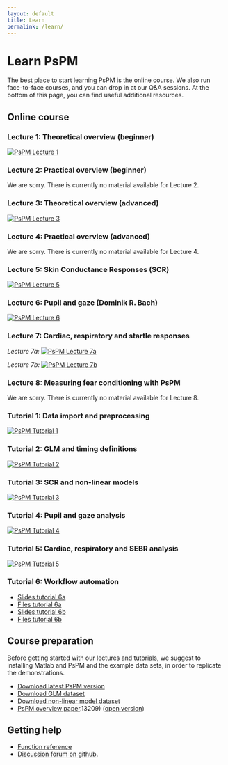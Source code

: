 ```yaml
---
layout: default
title: Learn
permalink: /learn/
---
```


# Learn PsPM 

The best place to start learning PsPM is the online course. We also run face-to-face courses, and you can drop in at our Q&A sessions. At the bottom of this page, you can find useful additional resources.

## Online course
### **Lecture 1: Theoretical overview (beginner)** 

[![PsPM Lecture 1](https://www.caian.uni-bonn.de/media/pspm-lecture-1_small.jpg)](https://electure.uni-bonn.de/paella7/ui/watch.html?id=a256bf0a-3c51-4bcf-bf6f-45b6f1013613)

### **Lecture 2: Practical overview (beginner)** 
We are sorry. There is currently no material available for Lecture 2.

### **Lecture 3: Theoretical overview (advanced)** 

[![PsPM Lecture 3](https://www.caian.uni-bonn.de/media/pspm-lecture-3_small.jpg)](https://electure.uni-bonn.de/paella7/ui/watch.html?id=99bbede5-f3a2-4993-8af0-0493f5dc11ab)

### **Lecture 4: Practical overview (advanced)** 
We are sorry. There is currently no material available for Lecture 4.

### **Lecture 5: Skin Conductance Responses (SCR)** 

[![PsPM Lecture 5](https://www.caian.uni-bonn.de/media/pspm-lecture-5_small.jpg)](https://electure.uni-bonn.de/paella7/ui/watch.html?id=9710ce99-a74f-4073-aa8c-8edd400d1570)

### **Lecture 6: Pupil and gaze** (Dominik R. Bach)

[![PsPM Lecture 6](https://www.caian.uni-bonn.de/media/pspm-lecture-6_small.jpg)](https://electure.uni-bonn.de/paella7/ui/watch.html?id=bd2ed4fb-14ed-4e71-b32e-c3098912ac29)

### **Lecture 7: Cardiac, respiratory and startle responses** 
*Lecture 7a:* 
[![PsPM Lecture 7a](https://www.caian.uni-bonn.de/media/pspm-lecture-7a_small.jpg)](https://electure.uni-bonn.de/paella7/ui/watch.html?id=9bdf9373-fdb8-4b59-8a45-69263e715cc5)

*Lecture 7b:* 
[![PsPM Lecture 7b](https://www.caian.uni-bonn.de/media/pspm-lecture-7b_small.jpg)](https://electure.uni-bonn.de/paella7/ui/watch.html?id=a98b09d2-571f-4b9f-a6d9-f579f3bb8eec)     

### **Lecture 8: Measuring fear conditioning with PsPM**
We are sorry. There is currently no material available for Lecture 8.

### **Tutorial 1: Data import and preprocessing**
[![PsPM Tutorial 1](https://www.caian.uni-bonn.de/media/pspm-tutorial-1_small.jpg)](https://electure.uni-bonn.de/paella7/ui/watch.html?id=99dbec06-b744-4461-8e70-131ce687a9b4)

### **Tutorial 2: GLM and timing definitions** 
[![PsPM Tutorial 2](https://www.caian.uni-bonn.de/media/pspm-tutorial-2_small.jpg)](https://electure.uni-bonn.de/paella7/ui/watch.html?id=e803118a-77c8-4f31-8744-c03b23bef6dc)

### **Tutorial 3: SCR and non-linear models** 
[![PsPM Tutorial 3](https://www.caian.uni-bonn.de/media/pspm-tutorial-3_small.jpg)](https://electure.uni-bonn.de/paella7/ui/watch.html?id=a310e31a-010b-4ebb-9076-daf15d3bf2f0)

### **Tutorial 4: Pupil and gaze analysis** 
[![PsPM Tutorial 4](https://www.caian.uni-bonn.de/media/pspm-tutorial-4_small.jpg)](https://electure.uni-bonn.de/paella7/ui/watch.html?id=c15a44c7-7e04-4b7b-a0df-fa2e7b565739)   

### **Tutorial 5: Cardiac, respiratory and SEBR analysis** 
[![PsPM Tutorial 5](https://www.caian.uni-bonn.de/media/pspm-tutorial-5_small.jpg)](https://electure.uni-bonn.de/paella7/ui/watch.html?id=a98b09d2-571f-4b9f-a6d9-f579f3bb8eec)

### **Tutorial 6: Workflow automation** 
* [Slides tutorial 6a](https://docs.google.com/presentation/d/1LsaEB3MozxvxJVSfZUQdXBhJ6BjEkqLeFf_0nZiD4Zc/edit?usp=sharing)
* [Files tutorial 6a](https://drive.google.com/open?id=1na1wGlCaDZLreLtEi1iEj1Y5Glqd4mFP)  
* [Slides tutorial 6b](https://docs.google.com/presentation/d/1YuNKejeTsCrpURCYGjCTf0_m62dsVh9Z9xu05JRnpfw/edit?usp=sharing)
* [Files tutorial 6b](https://drive.google.com/open?id=1g5Wnmu1ghUtNWo9vMWv52WTL4qNi8N88)  

## Course preparation
Before getting started with our lectures and tutorials, we suggest to installing Matlab and PsPM and the example data sets, in order to replicate the demonstrations. 

* [Download latest PsPM version](https://bachlab.github.io/PsPM/download/)
* [Download GLM dataset](https://github.com/bachlab/PsPM-tutorial-datasets/releases/download/tutorial-datasets/Tutorial_dataset_GLM.zip)
* [Download non-linear model dataset](https://github.com/bachlab/PsPM-tutorial-datasets/releases/download/tutorial-datasets/Tutorial_dataset_DCM.zip)
* [PsPM overview paper](https://doi.org/10.1111/psyp).13209) ([open version](https://discovery.ucl.ac.uk/id/eprint/10070115/))

## Getting help

* [Function reference](https://bachlab.github.io/PsPM/reference/)
* [Discussion forum on github](https://github.com/bachlab/PsPM/discussions).
